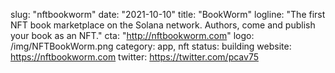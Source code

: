 slug: "nftbookworm"
date: "2021-10-10"
title: "BookWorm"
logline: "The first NFT book marketplace on the Solana network.  Authors, come and publish your book as an NFT."
cta: "http://nftbookworm.com"
logo: /img/NFTBookWorm.png
category: app, nft
status: building
website: https://nftbookworm.com
twitter: https://twitter.com/pcav75